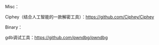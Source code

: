 Misc：

Ciphey（结合人工智能的一款解密工具）：https://github.com/Ciphey/Ciphey



Binary： 

gdb调试工具：https://github.com/pwndbg/pwndbg
